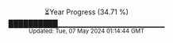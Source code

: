 <p align="center">
⏳Year Progress (34.71 %) <br>
██████████▁▁▁▁▁▁▁▁▁▁▁▁▁▁▁▁▁▁▁▁ <br>
<sub>Updated: Tue, 07 May 2024 01:14:44 GMT</sub>
</p>

